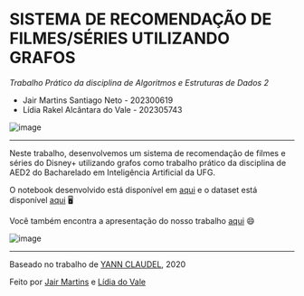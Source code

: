 # **SISTEMA DE RECOMENDAÇÃO DE FILMES/SÉRIES UTILIZANDO GRAFOS**

*Trabalho Prático da disciplina de Algoritmos e Estruturas de Dados 2*

- Jair Martins Santiago Neto - 202300619
- Lídia Rakel Alcântara do Vale - 202305743

![image](https://github.com/user-attachments/assets/0fc2a8ef-e740-4ca7-ae38-c743a5d1be20)

---

Neste trabalho, desenvolvemos um sistema de recomendação de filmes e séries do Disney+ utilizando grafos como trabalho prático da disciplina de AED2 do Bacharelado em Inteligência Artificial da UFG.

O notebook desenvolvido está disponível em [aqui](https://github.com/lidiavale/TrabalhoPraticoAED2/blob/2cb114c20abebb17b9de6d73c5235ade9361d746/Sistema_de_Recomenda%C3%A7%C3%A3o_Disney%2B_Grafos_Jair_e_L%C3%ADdia.ipynb) e o dataset está disponível [aqui](https://github.com/lidiavale/TrabalhoPraticoAED2/blob/2cb114c20abebb17b9de6d73c5235ade9361d746/disney_plus_titles.csv) :desktop_computer:

Você também encontra a apresentação do nosso trabalho [aqui](https://www.canva.com/design/DAGKdD7dNZQ/Q1Kw1tCi4ccEA16ITzpnXw/edit?utm_content=DAGKdD7dNZQ&utm_campaign=designshare&utm_medium=link2&utm_source=sharebutton) :smile:

![image](https://github.com/user-attachments/assets/93498050-228e-4c59-8713-831bfd9f73d5)

---

Baseado no trabalho de [YANN CLAUDEL](https://www.kaggle.com/code/yclaudel/recommendation-engine-with-networkx/notebook), 2020

Feito por [Jair Martins](jairneto@discente.ufg.br) e [Lídia do Vale](lidia.vale@discente.ufg.br)
